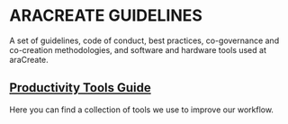 # ARACREATE GUIDELINES
A set of guidelines, code of conduct, best practices, co-governance and co-creation methodologies, and software and hardware tools used at araCreate.

## [Productivity Tools Guide](productivity-tools.md#productivity-tools)
Here you can find a collection of tools we use to improve our workflow.
